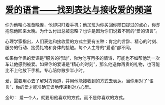 # [爱的语言——找到表达与接收爱的频道](https://hoo.be/ygdytt)
你为他精心准备晚餐，他却只盯着手机；他加班为你买回你随口提过的点心，你却抱怨他回来太晚。为什么付出总被忽略？也许是因为你们说着不同的“爱的语言”。

心理学家指出，人们表达和接收爱的方式主要有五种：肯定的言辞、精心的时刻、服务的行动、接受礼物和身体的接触。每个人主导的“爱语”都不同。

如果你伴侣的爱语是“服务的行动”，你为他写再多的情诗，可能也不如帮他洗一次车让他感到被爱。如果你的爱语是“精心的时刻”，那么他送你再贵的礼物，也可能比不上他放下手机，专心陪你散步半小时。

爱，需要用心去了解对方频道，并用他能接收到的方式去表达。当你用对了“语言”，你的爱才能准确无误地传递到对方心里。

金句： 爱一个人，就要用他喜欢的方式，而不是你喜欢的方式。
